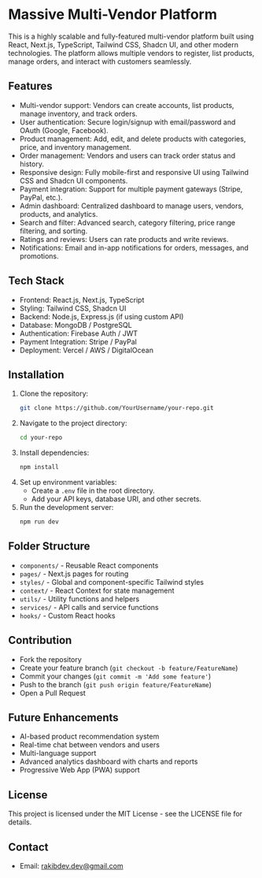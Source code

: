 # Massive Multi-Vendor Platform

This is a highly scalable and fully-featured multi-vendor platform built using React, Next.js, TypeScript, Tailwind CSS, Shadcn UI, and other modern technologies. 
The platform allows multiple vendors to register, list products, manage orders, and interact with customers seamlessly.

## Features
- Multi-vendor support: Vendors can create accounts, list products, manage inventory, and track orders.
- User authentication: Secure login/signup with email/password and OAuth (Google, Facebook).
- Product management: Add, edit, and delete products with categories, price, and inventory management.
- Order management: Vendors and users can track order status and history.
- Responsive design: Fully mobile-first and responsive UI using Tailwind CSS and Shadcn UI components.
- Payment integration: Support for multiple payment gateways (Stripe, PayPal, etc.).
- Admin dashboard: Centralized dashboard to manage users, vendors, products, and analytics.
- Search and filter: Advanced search, category filtering, price range filtering, and sorting.
- Ratings and reviews: Users can rate products and write reviews.
- Notifications: Email and in-app notifications for orders, messages, and promotions.

## Tech Stack
- Frontend: React.js, Next.js, TypeScript
- Styling: Tailwind CSS, Shadcn UI
- Backend: Node.js, Express.js (if using custom API)
- Database: MongoDB / PostgreSQL
- Authentication: Firebase Auth / JWT
- Payment Integration: Stripe / PayPal
- Deployment: Vercel / AWS / DigitalOcean

## Installation
1. Clone the repository:
   ```bash
   git clone https://github.com/YourUsername/your-repo.git
   ```
2. Navigate to the project directory:
   ```bash
   cd your-repo
   ```
3. Install dependencies:
   ```bash
   npm install
   ```
4. Set up environment variables:
   - Create a `.env` file in the root directory.
   - Add your API keys, database URI, and other secrets.
5. Run the development server:
   ```bash
   npm run dev
   ```

## Folder Structure
- `components/` - Reusable React components
- `pages/` - Next.js pages for routing
- `styles/` - Global and component-specific Tailwind styles
- `context/` - React Context for state management
- `utils/` - Utility functions and helpers
- `services/` - API calls and service functions
- `hooks/` - Custom React hooks

## Contribution
- Fork the repository
- Create your feature branch (`git checkout -b feature/FeatureName`)
- Commit your changes (`git commit -m 'Add some feature'`)
- Push to the branch (`git push origin feature/FeatureName`)
- Open a Pull Request

## Future Enhancements
- AI-based product recommendation system
- Real-time chat between vendors and users
- Multi-language support
- Advanced analytics dashboard with charts and reports
- Progressive Web App (PWA) support

## License
This project is licensed under the MIT License - see the LICENSE file for details.

## Contact
- Email: rakibdev.dev@gmail.com

